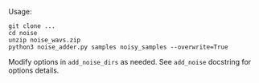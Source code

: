 Usage:

```
git clone ...
cd noise
unzip noise_wavs.zip
python3 noise_adder.py samples noisy_samples --overwrite=True
```

Modify options in `add_noise_dirs` as needed.  See `add_noise` docstring for options details.
